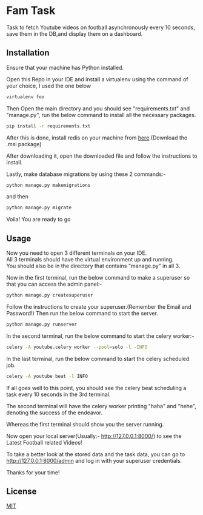 # Fam Task

Task to fetch Youtube videos on football asynchronously every 10 seconds, save them in the DB,and display them on a dashboard.

## Installation
Ensure that your machine has Python installed.

Open this Repo in your IDE and install a virtualenv using the command of your choice, I used the one below
```bash
virtualenv foo
```
Then Open the main directory and you should see "requirements.txt" and "manage.py", run the below command to install all the necessary packages.

```bash
pip install -r requirements.txt
```
After this is done, install redis on your machine from [here](https://github.com/tporadowski/redis/releases).(Download the .msi package)

After downloading it, open the downloaded file and follow the instructions to install.

Lastly, make database migrations by using these 2 commands:-  
```bash
python manage.py makemigrations
```
and then  
```bash
python manage.py migrate
```

Voila! You are ready to go
## Usage
Now you need to open 3 different terminals on your IDE.  
All 3 terminals should have the virtual environment up and running.  
You should also be in the directory that contains "manage.py" in all 3.

Now in the first terminal, run the below command to make a superuser so that you can access the admin panel:-  
```bash
python manage.py createsuperuser
```
Follow the instructions to create your superuser.(Remember the Email and Password!)
Then run the below command to start the server.
```bash
python manage.py runserver
```

In the second terminal, run the below command to start the celery worker:-  
```bash
celery -A youtube.celery worker --pool=solo -l -INFO
```

In the last terminal, run the below command to start the celery scheduled job.

```bash
celery -A youtube beat -l INFO
```
 If all goes well to this point, you should see the celery beat scheduling a task every 10 seconds in the 3rd terminal.

The second terminal will have the celery worker printing "haha" and "hehe", denoting the success of the endeavor.

Whereas the first terminal should show you the server running.

Now open your local server(Usually:- http://127.0.0.1:8000/) to see the Latest Football related Videos!

To take a better look at the stored data and the task data, you can go to http://127.0.0.1:8000/admin and log in with your superuser credentials.

Thanks for your time!
## License

[MIT](https://choosealicense.com/licenses/mit/)